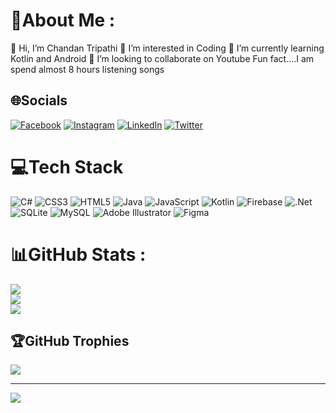 # 💫About Me :
👋 Hi, I’m Chandan Tripathi
👀 I’m interested in Coding
🌱 I’m currently learning Kotlin and Android
💞️ I’m looking to collaborate on Youtube
Fun fact....I am spend almost 8 hours listening songs

## 🌐Socials
[![Facebook](https://img.shields.io/badge/Facebook-%231877F2.svg?logo=Facebook&logoColor=white)](https://facebook.com/https://www.facebook.com/profile.php?id=100040521788524) [![Instagram](https://img.shields.io/badge/Instagram-%23E4405F.svg?logo=Instagram&logoColor=white)](https://instagram.com/https://www.instagram.com/invites/contact/?i=1ff94jo9se10d&utm_content=8a7es1e) [![LinkedIn](https://img.shields.io/badge/LinkedIn-%230077B5.svg?logo=linkedin&logoColor=white)](https://linkedin.com/in/https://www.linkedin.com/in/chandan-bbdu-847bb0233) [![Twitter](https://img.shields.io/badge/Twitter-%231DA1F2.svg?logo=Twitter&logoColor=white)](https://twitter.com/https://twitter.com/ChandanTripath1?t=x6olIqGFxHdZlhv3xuMwuA&s=08) 

# 💻Tech Stack
![C#](https://img.shields.io/badge/c%23-%23239120.svg?style=for-the-badge&logo=c-sharp&logoColor=white) ![CSS3](https://img.shields.io/badge/css3-%231572B6.svg?style=for-the-badge&logo=css3&logoColor=white) ![HTML5](https://img.shields.io/badge/html5-%23E34F26.svg?style=for-the-badge&logo=html5&logoColor=white) ![Java](https://img.shields.io/badge/java-%23ED8B00.svg?style=for-the-badge&logo=java&logoColor=white) ![JavaScript](https://img.shields.io/badge/javascript-%23323330.svg?style=for-the-badge&logo=javascript&logoColor=%23F7DF1E) ![Kotlin](https://img.shields.io/badge/kotlin-%230095D5.svg?style=for-the-badge&logo=kotlin&logoColor=white) ![Firebase](https://img.shields.io/badge/firebase-%23039BE5.svg?style=for-the-badge&logo=firebase) ![.Net](https://img.shields.io/badge/.NET-5C2D91?style=for-the-badge&logo=.net&logoColor=white) ![SQLite](https://img.shields.io/badge/sqlite-%2307405e.svg?style=for-the-badge&logo=sqlite&logoColor=white) ![MySQL](https://img.shields.io/badge/mysql-%2300f.svg?style=for-the-badge&logo=mysql&logoColor=white) ![Adobe Illustrator](https://img.shields.io/badge/adobeillustrator-%23FF9A00.svg?style=for-the-badge&logo=adobeillustrator&logoColor=white) 	![Figma](https://img.shields.io/badge/figma-%23F24E1E.svg?style=for-the-badge&logo=figma&logoColor=white)
# 📊GitHub Stats :
![](https://github-readme-stats.vercel.app/api?username=Chandan349&theme=radical&hide_border=false&include_all_commits=false&count_private=false)<br/>
![](https://github-readme-streak-stats.herokuapp.com/?user=Chandan349&theme=radical&hide_border=false)<br/>
![](https://github-readme-stats.vercel.app/api/top-langs/?username=Chandan349&theme=radical&hide_border=false&include_all_commits=false&count_private=false&layout=compact)

## 🏆GitHub Trophies
![](https://github-profile-trophy.vercel.app/?username=Chandan349&theme=radical&no-frame=false&no-bg=false&margin-w=4)

---
[![](https://visitcount.itsvg.in/api?id=Chandan349&icon=4&color=2)](https://visitcount.itsvg.in)
